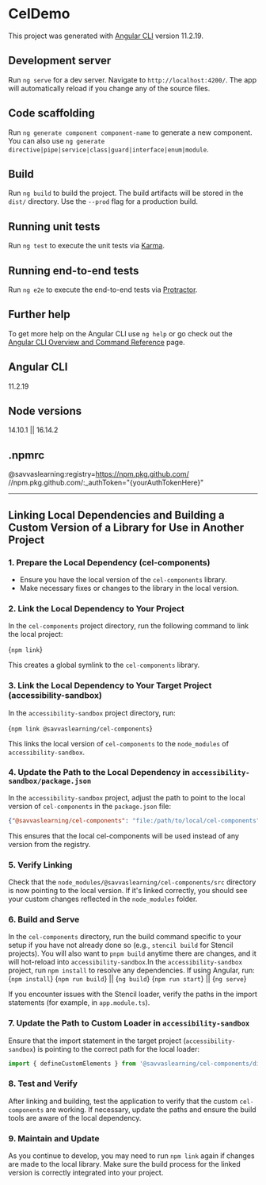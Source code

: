# CelDemo

This project was generated with [Angular CLI](https://github.com/angular/angular-cli) version 11.2.19.

## Development server

Run `ng serve` for a dev server. Navigate to `http://localhost:4200/`. The app will automatically reload if you change any of the source files.

## Code scaffolding

Run `ng generate component component-name` to generate a new component. You can also use `ng generate directive|pipe|service|class|guard|interface|enum|module`.

## Build

Run `ng build` to build the project. The build artifacts will be stored in the `dist/` directory. Use the `--prod` flag for a production build.

## Running unit tests

Run `ng test` to execute the unit tests via [Karma](https://karma-runner.github.io).

## Running end-to-end tests

Run `ng e2e` to execute the end-to-end tests via [Protractor](http://www.protractortest.org/).

## Further help

To get more help on the Angular CLI use `ng help` or go check out the [Angular CLI Overview and Command Reference](https://angular.io/cli) page.

## Angular CLI
11.2.19

## Node versions
14.10.1 || 16.14.2

## .npmrc
@savvaslearning:registry=https://npm.pkg.github.com/
//npm.pkg.github.com/:_authToken="{yourAuthTokenHere}"

-----------------------------------------------------------------

## Linking Local Dependencies and Building a Custom Version of a Library for Use in Another Project

### 1. **Prepare the Local Dependency (cel-components)**

- Ensure you have the local version of the `cel-components` library.
- Make necessary fixes or changes to the library in the local version.

### 2. **Link the Local Dependency to Your Project**

In the `cel-components` project directory, run the following command to link the local project:

{`npm link`}

This creates a global symlink to the `cel-components` library.

### 3. **Link the Local Dependency to Your Target Project (accessibility-sandbox)**

In the `accessibility-sandbox` project directory, run:

{`npm link @savvaslearning/cel-components`}

This links the local version of `cel-components` to the `node_modules` of `accessibility-sandbox`.

### 4. **Update the Path to the Local Dependency in `accessibility-sandbox/package.json`**

In the `accessibility-sandbox` project, adjust the path to point to the local version of `cel-components` in the `package.json` file:

```json
{"@savvaslearning/cel-components": "file:/path/to/local/cel-components"}
```

This ensures that the local cel-components will be used instead of any version from the registry.

### 5. **Verify Linking**

Check that the `node_modules/@savvaslearning/cel-components/src` directory is now pointing to the local version. If it's linked correctly, you should see your custom changes reflected in the `node_modules` folder.

### 6. **Build and Serve**

In the `cel-components` directory, run the build command specific to your setup if you have not already done so (e.g., `stencil build` for Stencil projects). You will also want to `pnpm build` anytime there are changes, and it will hot-reload into `accessibility-sandbox`.In the `accessibility-sandbox` project, run `npm install` to resolve any dependencies. If using Angular, run:
{`npm install`}
{`npm run build`} || {`ng build`}
{`npm run start`} || {`ng serve`}

If you encounter issues with the Stencil loader, verify the paths in the import statements (for example, in `app.module.ts`).

### 7. **Update the Path to Custom Loader in `accessibility-sandbox`**

Ensure that the import statement in the target project (`accessibility-sandbox`) is pointing to the correct path for the local loader:
```typescript
import { defineCustomElements } from '@savvaslearning/cel-components/dist-stencil/loader';
```

### 8. **Test and Verify**

After linking and building, test the application to verify that the custom `cel-components` are working. If necessary, update the paths and ensure the build tools are aware of the local dependency.

### 9. **Maintain and Update**

As you continue to develop, you may need to run `npm link` again if changes are made to the local library. Make sure the build process for the linked version is correctly integrated into your project.